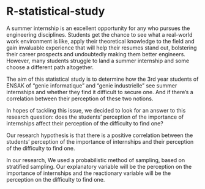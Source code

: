 # R-statistical-study
A summer internship is an excellent opportunity for any who pursues the engineering disciplines. Students get the chance to see what a real-world work environment is like, apply their theoretical knowledge to the field and gain invaluable experience that will help their resumes stand out, bolstering their career prospects and undoubtedly making them better engineers. However, many students struggle to land a summer internship and some choose a different path altogether.

The aim of this statistical study is to determine how the 3rd year students of ENSAK of “genie informatique” and “genie industrielle” see summer internships and whether they find it difficult to secure one. And if there’s a correlation between their perception of these two notions.

In hopes of tackling this issue, we decided to look for an answer to this research question: does the students’ perception of the importance of internships affect their perception of the difficulty to find one?

Our research hypothesis is that there is a positive correlation between the students’ perception of the importance of internships and their perception of the difficulty to find one. 

In our research, We used a probabilistic method of sampling, based on stratified sampling.
Our explanatory variable will be the perception on the importance of internships and the reactionary variable will be the perception on the difficulty to find one.
